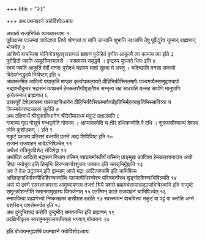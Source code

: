 +++
title = "२३"

+++
अथ प्रथमप्रश्ने त्रयोविंशोऽध्यायः

अथातो राजाभिषेकं व्याख्यास्यामः १  
पूर्वपक्षस्व पञ्चम्यां त्रयोदश्यां तिष्ये श्रोणायां वा यानि चान्यानि शुभानि नक्षत्राणि तेषु पूर्वेद्युरेव युग्मान् ब्राह्मणान् भोजयेत् २  
आशिषो वाचयित्वा योनिगोत्रश्रुतवृत्तसम्पन्नं ब्राह्मणं पुरोहितं वृणीत आकूत्यै त्वा कामाय त्वा इति ३  
पुरोहितो जपति आकूतिमस्यावसे । काममस्य समृद्ध्यै । इन्द्रस्य युञ्जते धियः इति ४  
स्वयं जपति आकूतिं देवीं मनसः पुरोदधे यज्ञस्य मातां सुहवा मे अस्तु । यदिच्छामि मनसा सकामो विदेयमेनद्धृदये निविष्टम् इति ५  
अथास्तमित आदित्ये पद्माकृतिं मण्डल कृत्वोपकल्पयते व्रीहिभिर्यवैस्तिलमाषैः पञ्चगव्यैस्सामुद्राश्चापो नद्याश्चौदुम्बरं भद्रासनं व्याघ्रचर्म हेमकलशैर्गोशृङ्गैश्च सम्भृत्य सह सादयति यत्सह सर्वाणि मानुषाणि इत्येतस्मात् ब्राह्मणात् ६  
उत्तरपूर्वे देशेऽगारस्य पाकयज्ञविधानेन व्रीहिभिर्यवैस्तिलमाषैर्व्यांहृतिभिर्महाव्याहृतिभिस्सावित्र्या च त्रियम्बकेनाष्टसहस्रं जुहोति ७  
अथ दक्षिणार्धे श्रीसुक्तविधानेन श्रीदेवीमाराध्य मकुटं प्रक्षालयति ८  
गायत्र्या गृह्य गोसूत्रं गन्धद्वारेति गोमयम् । आप्यायस्वेति च क्षीरं दधिक्राव्णेति वै दधि । शुक्रमसीत्याज्यं देवस्य त्वेति कुशोदकम् । इति ९  
मकुटं प्रक्षाल्य प्रतिसरं बध्नाति प्रतत्ते अद्य शिपिविष्ट इति १०  
राजानं राजवाहनं चाग्रेऽभिषिञ्चेत् ११  
अथैतां रात्रिमुपविशेत् संविशेद्वा १२  
अथोदित आदित्ये भद्रासनं निधाय तत्मिन् व्याघ्रचर्मास्तीर्यं तस्मिन् प्राङ्मुख उपविश्य हेमकलशानादाय आपो हिष्ठा मयोभुवः इति तिसृभिः हिरण्यवर्णाश्शुचयः पावकाः इति चतसृभिर्गृह्णाति १३  
अव ते हेडः उदुत्तमम् इति द्वाभ्याम् आपो भद्राः आदित्पश्यामि इति चाभिषिच्य अब्लिङ्गाभिर्वारुणीभिर्हिरण्यवर्णाभिः पावमानीभिरन्यैश्च पवित्रमन्त्रैरथ शृङ्गोदकैश्चाभिषिञ्चति १४  
अपां यो द्रवणे रसस्तमहमस्मा आमुष्यायणाय तेजसे श्रियै यशसे ब्रह्मवर्चसायान्नाद्यायाभिषिञ्चामि इति सम्मृष्टे समुत्क्रोशन्तीति समानमामुखस्य विमार्जनात् १५
एतस्मिन् काले राजवाहनं चाभिषिञ्चेत् १६  
स्नापयित्वा ब्राह्मणेभ्यो निष्कसहस्रं दासीशतं ददाति १७
स्वस्त्ययनं वाचयित्या मकुटं वा पट्टं वा करोति अग्ने यशस्विन् यशसेममर्पय इति १८  
अथ दुन्दुभिशब्दं करोति दुन्दुभीन् समाघ्नन्ति इति ब्राह्मणम् १९  
प्रदक्षिणीकृत्य स्वराष्ट्रमनुपालयतीत्याह भगवान् बोधायनः २०  

इति बोधायनगृह्यशेषे प्रथमप्रश्ने त्रयोविंशोऽध्यायः

